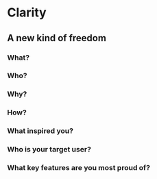 # Clarity
## A new kind of freedom

### What?



### Who?



### Why?



### How?

### What inspired you?

### Who is your target user?

### What key features are you most proud of?
